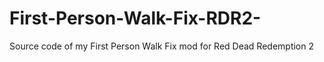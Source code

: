 # First-Person-Walk-Fix-RDR2-
Source code of my First Person Walk Fix mod for Red Dead Redemption 2
